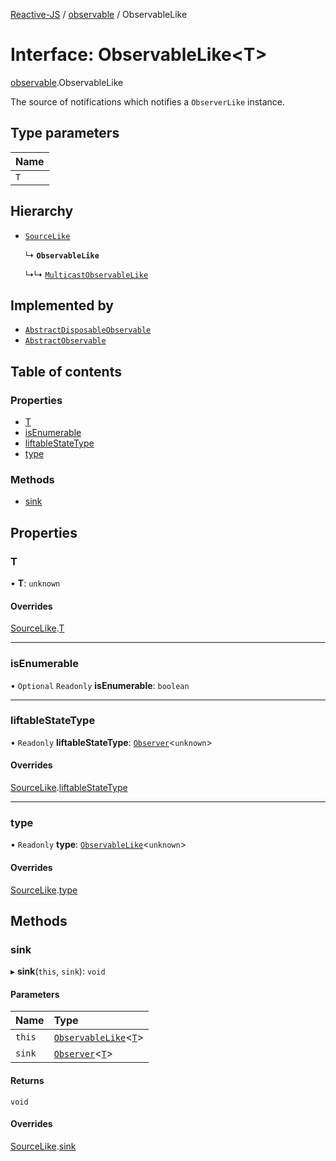 [Reactive-JS](../README.md) / [observable](../modules/observable.md) / ObservableLike

# Interface: ObservableLike<T\>

[observable](../modules/observable.md).ObservableLike

The source of notifications which notifies a `ObserverLike` instance.

## Type parameters

| Name |
| :------ |
| `T` |

## Hierarchy

- [`SourceLike`](source.SourceLike.md)

  ↳ **`ObservableLike`**

  ↳↳ [`MulticastObservableLike`](observable.MulticastObservableLike.md)

## Implemented by

- [`AbstractDisposableObservable`](../classes/observable.AbstractDisposableObservable.md)
- [`AbstractObservable`](../classes/observable.AbstractObservable.md)

## Table of contents

### Properties

- [T](observable.ObservableLike.md#t)
- [isEnumerable](observable.ObservableLike.md#isenumerable)
- [liftableStateType](observable.ObservableLike.md#liftablestatetype)
- [type](observable.ObservableLike.md#type)

### Methods

- [sink](observable.ObservableLike.md#sink)

## Properties

### T

• **T**: `unknown`

#### Overrides

[SourceLike](source.SourceLike.md).[T](source.SourceLike.md#t)

___

### isEnumerable

• `Optional` `Readonly` **isEnumerable**: `boolean`

___

### liftableStateType

• `Readonly` **liftableStateType**: [`Observer`](../classes/observer.Observer.md)<`unknown`\>

#### Overrides

[SourceLike](source.SourceLike.md).[liftableStateType](source.SourceLike.md#liftablestatetype)

___

### type

• `Readonly` **type**: [`ObservableLike`](observable.ObservableLike.md)<`unknown`\>

#### Overrides

[SourceLike](source.SourceLike.md).[type](source.SourceLike.md#type)

## Methods

### sink

▸ **sink**(`this`, `sink`): `void`

#### Parameters

| Name | Type |
| :------ | :------ |
| `this` | [`ObservableLike`](observable.ObservableLike.md)<[`T`](asyncEnumerable.AsyncEnumeratorLike.md#t)\> |
| `sink` | [`Observer`](../classes/observer.Observer.md)<[`T`](asyncEnumerable.AsyncEnumeratorLike.md#t)\> |

#### Returns

`void`

#### Overrides

[SourceLike](source.SourceLike.md).[sink](source.SourceLike.md#sink)
